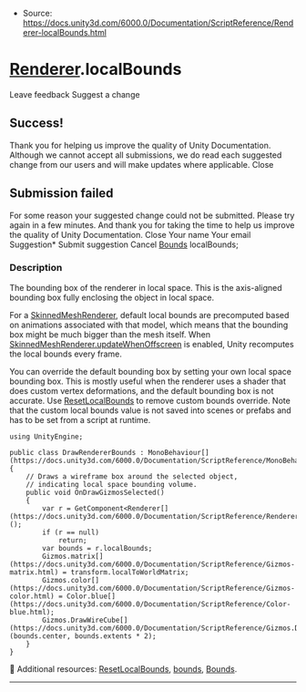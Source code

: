 * Source: https://docs.unity3d.com/6000.0/Documentation/ScriptReference/Renderer-localBounds.html

#  [Renderer](https://docs.unity3d.com/6000.0/Documentation/ScriptReference/Renderer.html).localBounds
Leave feedback
Suggest a change
## Success!
Thank you for helping us improve the quality of Unity Documentation. Although we cannot accept all submissions, we do read each suggested change from our users and will make updates where applicable.
Close
## Submission failed
For some reason your suggested change could not be submitted. Please <a>try again</a> in a few minutes. And thank you for taking the time to help us improve the quality of Unity Documentation.
Close
Your name Your email Suggestion* Submit suggestion
Cancel
[Bounds](https://docs.unity3d.com/6000.0/Documentation/ScriptReference/Bounds.html) localBounds; 
### Description
The bounding box of the renderer in local space.
This is the axis-aligned bounding box fully enclosing the object in local space.  
  
For a [SkinnedMeshRenderer](https://docs.unity3d.com/6000.0/Documentation/ScriptReference/SkinnedMeshRenderer.html), default local bounds are precomputed based on animations associated with that model, which means that the bounding box might be much bigger than the mesh itself. When [SkinnedMeshRenderer.updateWhenOffscreen](https://docs.unity3d.com/6000.0/Documentation/ScriptReference/SkinnedMeshRenderer-updateWhenOffscreen.html) is enabled, Unity recomputes the local bounds every frame.  
  
You can override the default bounding box by setting your own local space bounding box. This is mostly useful when the renderer uses a shader that does custom vertex deformations, and the default bounding box is not accurate. Use [ResetLocalBounds](https://docs.unity3d.com/6000.0/Documentation/ScriptReference/Renderer.ResetLocalBounds.html) to remove custom bounds override. Note that the custom local bounds value is not saved into scenes or prefabs and has to be set from a script at runtime.
```
using UnityEngine;  
  
public class DrawRendererBounds : MonoBehaviour[](https://docs.unity3d.com/6000.0/Documentation/ScriptReference/MonoBehaviour.html)
{
    // Draws a wireframe box around the selected object,
    // indicating local space bounding volume.
    public void OnDrawGizmosSelected()
    {
        var r = GetComponent<Renderer[](https://docs.unity3d.com/6000.0/Documentation/ScriptReference/Renderer.html)>();
        if (r == null)
            return;
        var bounds = r.localBounds;
        Gizmos.matrix[](https://docs.unity3d.com/6000.0/Documentation/ScriptReference/Gizmos-matrix.html) = transform.localToWorldMatrix;
        Gizmos.color[](https://docs.unity3d.com/6000.0/Documentation/ScriptReference/Gizmos-color.html) = Color.blue[](https://docs.unity3d.com/6000.0/Documentation/ScriptReference/Color-blue.html);
        Gizmos.DrawWireCube[](https://docs.unity3d.com/6000.0/Documentation/ScriptReference/Gizmos.DrawWireCube.html)(bounds.center, bounds.extents * 2);
    }
}

```

Additional resources: [ResetLocalBounds](https://docs.unity3d.com/6000.0/Documentation/ScriptReference/Renderer.ResetLocalBounds.html), [bounds](https://docs.unity3d.com/6000.0/Documentation/ScriptReference/Renderer-bounds.html), [Bounds](https://docs.unity3d.com/6000.0/Documentation/ScriptReference/Bounds.html).
* * *

